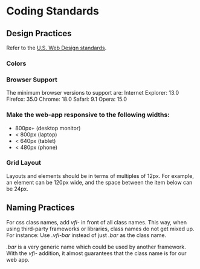 # Coding Standards

## Design Practices
Refer to the [U.S. Web Design standards](https://standards.usa.gov/).

### Colors


### Browser Support
The minimum browser versions to support are:
Internet Explorer: 13.0
Firefox: 35.0
Chrome: 18.0
Safari: 9.1
Opera: 15.0

### Make the web-app responsive to the following widths:
- 800px+ (desktop monitor)
- < 800px (laptop)
- < 640px (tablet)
- < 480px (phone)

### Grid Layout
Layouts and elements should be in terms of multiples of 12px.
For example, an element can be 120px wide, and the space between the item below can be 24px.

## Naming Practices

For css class names, add _vfi-_ in front of all class names.
This way, when using third-party frameworks or libraries, class names do not get mixed up.
For instance: Use _.vfi-bar_ instead of just _.bar_ as the class name. 

_.bar_ is a very generic name which could be used by another framework.
With the _vfi-_ addition, it almost guarantees that the class name is for our web app.

